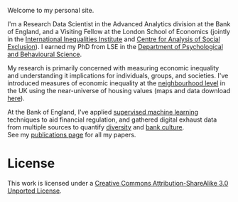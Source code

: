 Welcome to my personal site. 

I'm a Research Data Scientist in the Advanced Analytics division at the Bank of England, and a Visiting Fellow at the London School of Economics (jointly in the [International Inequalities Institute](https://www.lse.ac.uk/international-inequalities) and [Centre for Analysis of Social Exclusion](https://sticerd.lse.ac.uk/Case/)). I earned my PhD from LSE in the [Department of Psychological and Behavioural Science](https://www.lse.ac.uk/PBS).

My research is primarily concerned with measuring economic inequality and understanding it implications for individuals, groups, and societies. I've introduced measures of economic inequality at the [neighbourhood level](https://papers.ssrn.com/sol3/papers.cfm?abstract_id=3958731) in the UK using the near-universe of housing values (maps and data download [here](https://jhsuss.shinyapps.io/uk-local-inequality/)). 

At the Bank of England, I've applied [supervised machine learning](https://www.bankofengland.co.uk/working-paper/2019/predicting-bank-distress-in-the-uk-with-machine-learning) techniques to aid financial regulation, and gathered digital exhaust data from multiple sources to quantify [diversity](https://www.bankofengland.co.uk/working-paper/2021/gender-age-and-nationality-diversity-in-uk-banks) and [bank culture](https://www.bankofengland.co.uk/working-paper/2021/organisational-culture-and-bank-risk).  
See my [publications page](https://jhsuss.github.io/publications/) for all my papers. 

# License

This work is licensed under a [Creative Commons Attribution-ShareAlike 3.0 Unported License](http://creativecommons.org/licenses/by-sa/3.0/).



